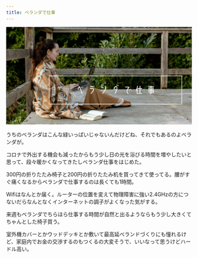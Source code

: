 ```yaml
---
title: ベランダで仕事
---
```


![](/assets/2021-03-05-post/cover.png)

うちのベランダはこんな緑いっぱいじゃないんだけどね、それでもあるのよベランダが。

コロナで外出する機会も減ったからもう少し日の光を浴びる時間を増やしたいと思って、段々暖かくなってきたしベランダ仕事をはじめた。

300円の折りたたみ椅子と200円の折りたたみ机を買ってきて使ってる。腰がすぐ痛くなるからベランダで仕事するのは長くても1時間。

Wifiはなんとか届く。ルーターの位置を変えて物理障害に強い2.4GHzの方につないだらなんとなくインターネットの調子がよくなった気がする。

来週もベランダでちらほら仕事する時間が自然と出るようならもう少し大きくてちゃんとした椅子買う。

室外機カバーとかウッドデッキとか敷いて最高延べランドづくりにも憧れるけど、家庭内でお金の交渉するのもつくるの大変そうで、いいなって思うけどハードル高い。
